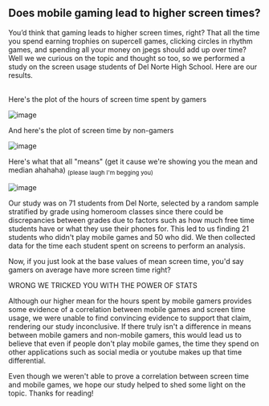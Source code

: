 ## Does mobile gaming lead to higher screen times?

You’d think that gaming leads to higher screen times, right?  That all the time you spend earning trophies on supercell games, clicking circles in rhythm games, and spending all your money on jpegs should add up over time? Well we we curious on the topic and thought so too, so we performed a study on the screen usage students of Del Norte High School.  Here are our results.
<br/><br/>


Here's the plot of the hours of screen time spent by gamers

![image](https://user-images.githubusercontent.com/70969105/154407248-bdb9716e-b46e-46c8-8286-e1544b4b8427.png)

And here's the plot of screen time by non-gamers

![image](https://user-images.githubusercontent.com/70969105/154406300-1f72ff02-5ae8-4445-b396-281987fb7017.png)

Here's what that all "means" (get it cause we're showing you the mean and median ahahaha) <sub>(please laugh I'm begging you)</sub>

![image](https://cdn.discordapp.com/attachments/933718247239483392/943761952449118248/unknown.png)

Our study was on 71 students from Del Norte, selected by a random sample stratified by grade using homeroom classes since there could be discrepancies between grades due to factors such as how much free time students have or what they use their phones for. This led to us finding 21 students who didn't play mobile games and 50 who did.  We then collected data for the time each student spent on screens to perform an analysis.

Now, if you just look at the base values of mean screen time, you'd say gamers on average have more screen time right?

WRONG WE TRICKED YOU WITH THE POWER OF STATS

Although our higher mean for the hours spent by mobile gamers provides some evidence of a correlation between mobile games and screen time usage, we were unable to find convincing evidence to support that claim, rendering our study inconclusive.  If there truly isn't a difference in means between mobile gamers and non-mobile gamers, this would lead us to believe that even if people don't play mobile games, the time they spend on other applications such as social media or youtube makes up that time differential.  

Even though we weren't able to prove a correlation between screen time and mobile games, we hope our study helped to shed some light on the topic.  Thanks for reading!
